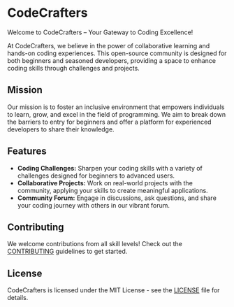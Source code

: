 # CodeCrafters

Welcome to CodeCrafters – Your Gateway to Coding Excellence!

At CodeCrafters, we believe in the power of collaborative learning and hands-on coding experiences. This open-source community is designed for both beginners and seasoned developers, providing a space to enhance coding skills through challenges and projects.

## Mission

Our mission is to foster an inclusive environment that empowers individuals to learn, grow, and excel in the field of programming. We aim to break down the barriers to entry for beginners and offer a platform for experienced developers to share their knowledge.

## Features

- **Coding Challenges:** Sharpen your coding skills with a variety of challenges designed for beginners to advanced users.
- **Collaborative Projects:** Work on real-world projects with the community, applying your skills to create meaningful applications.
- **Community Forum:** Engage in discussions, ask questions, and share your coding journey with others in our vibrant forum.

## Contributing

We welcome contributions from all skill levels! Check out the [CONTRIBUTING](CONTRIBUTING.md) guidelines to get started.

## License

CodeCrafters is licensed under the MIT License - see the [LICENSE](LICENSE) file for details.
